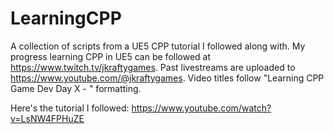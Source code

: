 # LearningCPP
A collection of scripts from a UE5 CPP tutorial I followed along with.
My progress learning CPP in UE5 can be followed at https://www.twitch.tv/jkraftygames.
Past livestreams are uploaded to https://www.youtube.com/@jkraftygames.
Video titles follow "Learning CPP Game Dev Day X - " formatting.

Here's the tutorial I followed: https://www.youtube.com/watch?v=LsNW4FPHuZE
